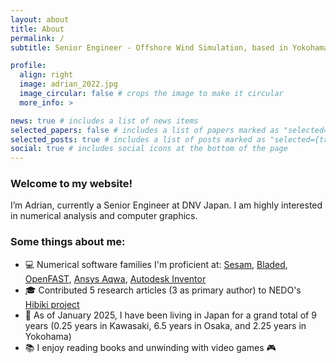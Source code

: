 ```yaml
---
layout: about
title: About
permalink: /
subtitle: Senior Engineer - Offshore Wind Simulation, based in Yokohama

profile:
  align: right
  image: adrian_2022.jpg
  image_circular: false # crops the image to make it circular
  more_info: >

news: true # includes a list of news items
selected_papers: false # includes a list of papers marked as "selected={true}"
selected_posts: true # includes a list of posts marked as "selected={true}"
social: true # includes social icons at the bottom of the page
---
```


### Welcome to my website!

I’m Adrian, currently a Senior Engineer at DNV Japan. I am highly interested in numerical analysis and computer graphics.

### Some things about me:
- 💻 Numerical software families I'm proficient at: [Sesam](https://sesam.dnv.com/), [Bladed](https://www.dnv.com/software/services/bladed/), [OpenFAST](https://www.nrel.gov/wind/nwtc/openfast.html), [Ansys Aqwa](https://www.ansys.com/products/structures/ansys-mechanical), [Autodesk Inventor](https://www.autodesk.com/products/inventor/overview)
- 🎓 Contributed 5 research articles (3 as primary author) to NEDO's [Hibiki project](https://www.nedo.go.jp/floating/)
- 🗾 As of January 2025, I have been living in Japan for a grand total of 9 years (0.25 years in Kawasaki, 6.5 years in Osaka, and 2.25 years in Yokohama)
- 📚 I enjoy reading books and unwinding with video games 🎮